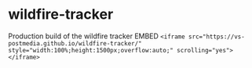 # wildfire-tracker
Production build of the wildfire tracker
EMBED
`<iframe src="https://vs-postmedia.github.io/wildfire-tracker/" style="width:100%;height:1500px;overflow:auto;" scrolling="yes"></iframe>`
